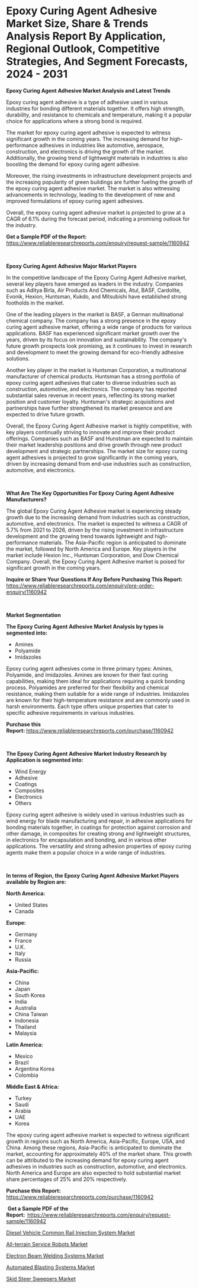 <p><h1>Epoxy Curing Agent Adhesive Market Size, Share & Trends Analysis Report By Application, Regional Outlook, Competitive Strategies, And Segment Forecasts, 2024 - 2031</h1></p><p><strong>Epoxy Curing Agent Adhesive Market Analysis and Latest Trends</strong></p>
<p><p>Epoxy curing agent adhesive is a type of adhesive used in various industries for bonding different materials together. It offers high strength, durability, and resistance to chemicals and temperature, making it a popular choice for applications where a strong bond is required.</p><p>The market for epoxy curing agent adhesive is expected to witness significant growth in the coming years. The increasing demand for high-performance adhesives in industries like automotive, aerospace, construction, and electronics is driving the growth of the market. Additionally, the growing trend of lightweight materials in industries is also boosting the demand for epoxy curing agent adhesive.</p><p>Moreover, the rising investments in infrastructure development projects and the increasing popularity of green buildings are further fueling the growth of the epoxy curing agent adhesive market. The market is also witnessing advancements in technology, leading to the development of new and improved formulations of epoxy curing agent adhesives.</p><p>Overall, the epoxy curing agent adhesive market is projected to grow at a CAGR of 6.1% during the forecast period, indicating a promising outlook for the industry.</p></p>
<p><strong>Get a Sample PDF of the Report:&nbsp;</strong> <a href="https://www.reliableresearchreports.com/enquiry/request-sample/1160942">https://www.reliableresearchreports.com/enquiry/request-sample/1160942</a></p>
<p>&nbsp;</p>
<p><strong>Epoxy Curing Agent Adhesive Major Market Players</strong></p>
<p><p>In the competitive landscape of the Epoxy Curing Agent Adhesive market, several key players have emerged as leaders in the industry. Companies such as Aditya Birla, Air Products And Chemicals, Atul, BASF, Cardolite, Evonik, Hexion, Huntsman, Kukdo, and Mitsubishi have established strong footholds in the market.</p><p>One of the leading players in the market is BASF, a German multinational chemical company. The company has a strong presence in the epoxy curing agent adhesive market, offering a wide range of products for various applications. BASF has experienced significant market growth over the years, driven by its focus on innovation and sustainability. The company's future growth prospects look promising, as it continues to invest in research and development to meet the growing demand for eco-friendly adhesive solutions.</p><p>Another key player in the market is Huntsman Corporation, a multinational manufacturer of chemical products. Huntsman has a strong portfolio of epoxy curing agent adhesives that cater to diverse industries such as construction, automotive, and electronics. The company has reported substantial sales revenue in recent years, reflecting its strong market position and customer loyalty. Huntsman's strategic acquisitions and partnerships have further strengthened its market presence and are expected to drive future growth.</p><p>Overall, the Epoxy Curing Agent Adhesive market is highly competitive, with key players continually striving to innovate and improve their product offerings. Companies such as BASF and Hunstman are expected to maintain their market leadership positions and drive growth through new product development and strategic partnerships. The market size for epoxy curing agent adhesives is projected to grow significantly in the coming years, driven by increasing demand from end-use industries such as construction, automotive, and electronics.</p></p>
<p>&nbsp;</p>
<p><strong>What Are The Key Opportunities For Epoxy Curing Agent Adhesive Manufacturers?</strong></p>
<p><p>The global Epoxy Curing Agent Adhesive market is experiencing steady growth due to the increasing demand from industries such as construction, automotive, and electronics. The market is expected to witness a CAGR of 5.7% from 2021 to 2026, driven by the rising investment in infrastructure development and the growing trend towards lightweight and high-performance materials. The Asia-Pacific region is anticipated to dominate the market, followed by North America and Europe. Key players in the market include Hexion Inc., Huntsman Corporation, and Dow Chemical Company. Overall, the Epoxy Curing Agent Adhesive market is poised for significant growth in the coming years.</p></p>
<p><strong>Inquire or Share Your Questions If Any Before Purchasing This Report:</strong> <a href="https://www.reliableresearchreports.com/enquiry/pre-order-enquiry/1160942">https://www.reliableresearchreports.com/enquiry/pre-order-enquiry/1160942</a></p>
<p>&nbsp;</p>
<p><strong>Market Segmentation</strong></p>
<p><strong>The Epoxy Curing Agent Adhesive Market Analysis by types is segmented into:</strong></p>
<p><ul><li>Amines</li><li>Polyamide</li><li>Imidazoles</li></ul></p>
<p><p>Epoxy curing agent adhesives come in three primary types: Amines, Polyamide, and Imidazoles. Amines are known for their fast curing capabilities, making them ideal for applications requiring a quick bonding process. Polyamides are preferred for their flexibility and chemical resistance, making them suitable for a wide range of industries. Imidazoles are known for their high-temperature resistance and are commonly used in harsh environments. Each type offers unique properties that cater to specific adhesive requirements in various industries.</p></p>
<p><strong>Purchase this Report:&nbsp;</strong><a href="https://www.reliableresearchreports.com/purchase/1160942">https://www.reliableresearchreports.com/purchase/1160942</a></p>
<p>&nbsp;</p>
<p><strong>The Epoxy Curing Agent Adhesive Market Industry Research by Application is segmented into:</strong></p>
<p><ul><li>Wind Energy</li><li>Adhesive</li><li>Coatings</li><li>Composites</li><li>Electronics</li><li>Others</li></ul></p>
<p><p>Epoxy curing agent adhesive is widely used in various industries such as wind energy for blade manufacturing and repair, in adhesive applications for bonding materials together, in coatings for protection against corrosion and other damage, in composites for creating strong and lightweight structures, in electronics for encapsulation and bonding, and in various other applications. The versatility and strong adhesion properties of epoxy curing agents make them a popular choice in a wide range of industries.</p></p>
<p>&nbsp;</p>
<p><strong>In terms of Region, the Epoxy Curing Agent Adhesive Market Players available by Region are:</strong></p>
<p>
    <p> <strong> North America: </strong>
        <ul>
            <li>United States</li>
            <li>Canada</li>
        </ul>
        </p> 
    <p> <strong> Europe: </strong>
        <ul>
            <li>Germany</li>
            <li>France</li>
            <li>U.K.</li>
            <li>Italy</li>
            <li>Russia</li>
        </ul>
        </p> 
    <p> <strong> Asia-Pacific: </strong>
        <ul>
            <li>China</li>
            <li>Japan</li>
            <li>South Korea</li>
            <li>India</li>
            <li>Australia</li>
            <li>China Taiwan</li>
            <li>Indonesia</li>
            <li>Thailand</li>
            <li>Malaysia</li>
        </ul>
        </p> 
    <p> <strong> Latin America: </strong>
        <ul>
            <li>Mexico</li>
            <li>Brazil</li>
            <li>Argentina Korea</li>
            <li>Colombia</li>
        </ul>
        </p> 
    <p> <strong> Middle East & Africa: </strong>
        <ul>
            <li>Turkey</li>
            <li>Saudi</li>
            <li>Arabia</li>
            <li>UAE</li>
            <li>Korea</li>
        </ul>
    </p>
    </p>
<p><p>The epoxy curing agent adhesive market is expected to witness significant growth in regions such as North America, Asia-Pacific, Europe, USA, and China. Among these regions, Asia-Pacific is anticipated to dominate the market, accounting for approximately 40% of the market share. This growth can be attributed to the increasing demand for epoxy curing agent adhesives in industries such as construction, automotive, and electronics. North America and Europe are also expected to hold substantial market share percentages of 25% and 20% respectively.</p></p>
<p><strong>Purchase this Report: </strong><a href="https://www.reliableresearchreports.com/purchase/1160942">https://www.reliableresearchreports.com/purchase/1160942</a></p>
<p>&nbsp;<strong>Get a Sample PDF of the Report:&nbsp;&nbsp;</strong><a href="https://www.reliableresearchreports.com/enquiry/request-sample/1160942">https://www.reliableresearchreports.com/enquiry/request-sample/1160942</a></p>
<p><strong></strong></p>
<p><p><a href="https://github.com/AKSHATREPORTPRIME/Market-Research-Report-List-3/blob/main/diesel-vehicle-common-rail-injection-system-market.md">Diesel Vehicle Common Rail Injection System Market</a></p><p><a href="https://github.com/rahu1505/Market-Research-Report-List-2/blob/main/all-terrain-service-robots-market.md">All-terrain Service Robots Market</a></p><p><a href="https://medium.com/@elyssablick/electron-beam-welding-systems-market-analysis-its-cagr-market-segmentation-and-global-industry-fe745d7f47ba">Electron Beam Welding Systems Market</a></p><p><a href="https://medium.com/@elyssablick/automated-blasting-systems-market-size-market-outlook-and-market-forecast-2024-to-2031-f3d85238b9af">Automated Blasting Systems Market</a></p><p><a href="https://medium.com/@elyssablick/skid-steer-sweepers-market-comprehensive-assessment-by-type-application-and-geography-a2cd4d3af3b6">Skid Steer Sweepers Market</a></p></p>